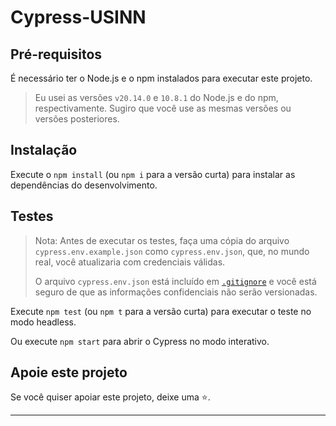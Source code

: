 # Cypress-USINN

## Pré-requisitos

É necessário ter o Node.js e o npm instalados para executar este projeto.

> Eu usei as versões `v20.14.0` e `10.8.1` do Node.js e do npm, respectivamente. Sugiro que você use as mesmas versões ou versões posteriores.

## Instalação

Execute o `npm install` (ou `npm i` para a versão curta) para instalar as dependências do desenvolvimento.

## Testes

> Nota: Antes de executar os testes, faça uma cópia do arquivo `cypress.env.example.json` como `cypress.env.json`, que, no mundo real, você atualizaria com credenciais válidas.
>
> O arquivo `cypress.env.json` está incluído em [`.gitignore`](./.gitignore) e você está seguro de que as informações confidenciais não serão versionadas.

Execute `npm test` (ou `npm t` para a versão curta) para executar o teste no modo headless.

Ou execute `npm start` para abrir o Cypress no modo interativo.

## Apoie este projeto

Se você quiser apoiar este projeto, deixe uma ⭐.

___
